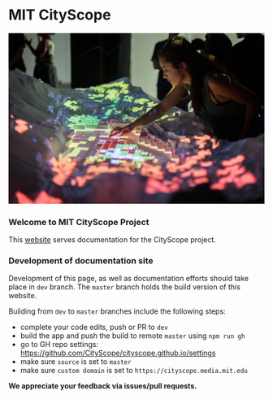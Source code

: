 # MIT CityScope

![CityScope in Andorra. Photo: Ariel Noyman](/docs/figures/cs_an.jpg)

### Welcome to MIT CityScope Project

This [website](https://cityscope.github.io) serves documentation for the CityScope project.

### Development of documentation site

Development of this page, as well as documentation efforts should take place in `dev` branch. The `master` branch holds the build version of this website.

Building from `dev` to `master` branches include the following steps:

-   complete your code edits, push or PR to `dev`
-   build the app and push the build to remote `master` using `npm run gh`
-   go to GH repo settings: https://github.com/CityScope/cityscope.github.io/settings
-   make sure `source` is set to `master`
-   make sure `custom domain` is set to `https://cityscope.media.mit.edu`

**We appreciate your feedback via issues/pull requests.**
